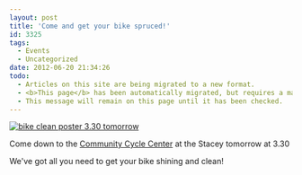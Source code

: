 ```yaml
---
layout: post
title: 'Come and get your bike spruced!'
id: 3325
tags:
  - Events
  - Uncategorized
date: 2012-06-20 21:34:26
todo:
  - Articles on this site are being migrated to a new format.
  - <b>This page</b> has been automatically migrated, but requires a manual check-&amp;-tune to ensure the format and links all work as expected.
  - This message will remain on this page until it has been checked.
---
```


[![bike clean poster 3.30 tomorrow](http://www.pompeybug.co.uk/wp-content/uploads/2012/06/bike-clean.jpg)](http://www.pompeybug.co.uk/2012/06/come-and-get-your-bike-spruced/bike-clean/)


Come down to the [Community Cycle Center](http://www.pompeybug.co.uk/community-cycle-centre/ "CCC") at the Stacey tomorrow at 3.30

We've got all you need to get your bike shining and clean!